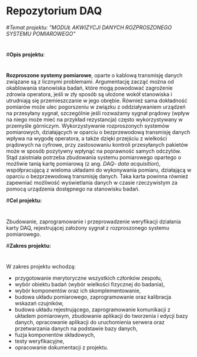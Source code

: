 # Repozytorium DAQ
#_Temat projektu: "MODUŁ AKWIZYCJI DANYCH ROZPROSZONEGO SYSTEMU POMIAROWEGO"_
#
#__Opis projektu__:  
#
__Rozproszone systemy pomiarowe__, oparte o kablową transmisję danych związane są
z licznymi problemami. Argumentację zacząć można od okablowania stanowiska badań, które
mogą powodować zagrożenie zdrowia operatora, jeśli w zły sposób są ułożone wokół
stanowiska i utrudniają się przemieszczanie w jego obrębie. Również sama dokładność
pomiarów może ulec pogorszeniu w związku z oddziaływaniem urządzeń na przesyłany
sygnał, szczególnie jeśli rozważamy sygnał prądowy (wpływ na niego może mieć na przykład
rezystancja) często wykorzystywany w przemyśle górniczym.
Wykorzystywanie rozproszonych systemów pomiarowych, działających w oparciu
o bezprzewodową transmisję danych wpływa na wygodę operatora, a także dzięki przejściu
z wielkości prądowych na cyfrowe, przy zastosowaniu kontroli przesyłanych pakietów może
w sposób pozytywny wpłynąć na poprawność samych odczytów.
Stąd zaistniała potrzeba zbudowania systemu pomiarowego opartego o możliwie tanią
kartę pomiarową (z ang. _DAQ- data acquisition_), współpracującą z wieloma układami do
wykonywania pomiaru, działającą w oparciu o bezprzewodową transmisję danych. Taka karta
powinna również zapewniać możliwość wyświetlania danych w czasie rzeczywistym za
pomocą urządzenia dostępnego na stanowisku badań.

#__Cel projektu:__    
#
Zbudowanie, zaprogramowanie i przeprowadzenie weryfikacji działania karty DAQ,
rejestrującej założony sygnał z rozproszonego systemu pomiarowego.

#__Zakres projektu:__
#
W zakres projektu wchodzą:
- przygotowanie merytoryczne wszystkich członków zespołu,
- wybór obiektu badań (wybór wielkości fizycznej do badania),
- wybór komponentów oraz ich skomplementowanie,
- budowa układu pomiarowego, zaprogramowanie oraz kalibracja wskazań
czujników,
- budowa układu rejestrującego, zaprogramowanie komunikacji z układem
pomiarowym, zbudowanie aplikacji do tworzenia i edycji bazy danych,
opracowanie aplikacji do uruchomienia serwera oraz przetwarzania danych na
podstawie bazy danych,
- fuzja komponentów składowych,
- testy weryfikacyjne,
- opracowanie dokumentacji z projektu.
